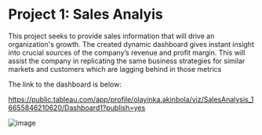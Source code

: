# Project 1: Sales Analyis

This project seeks to provide sales information that will drive an organization's growth. 
The created dynamic dashboard gives instant insight into crucial sources of the company’s revenue and profit margin. 
This will assist the company in replicating the same business strategies for similar markets and customers which are lagging behind in those metrics

The link to the dashboard is below:

https://public.tableau.com/app/profile/olayinka.akinbola/viz/SalesAnalysis_16655846210620/Dashboard1?publish=yes


![image](https://user-images.githubusercontent.com/71553115/195380839-8633a421-9b54-4605-bfb4-0dda8d6e7d5f.png)
